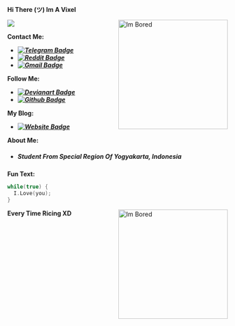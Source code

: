 ****Hi There (ツ) Im A Vixel****

<img src="https://contrib.rocks/image?repo=vcyzteen/vcyzteen" />

<img align="right" alt="Im Bored" height=250 src="https://github.com/vcyzteen/vcyzteen/blob/main/1620364799088.png" />

**Contact Me:**
* ***[![Telegram Badge](https://img.shields.io/badge/Chat%20on-Telegram-white.svg)](https://t.me/iocode)***
* ***[![Reddit Badge](https://img.shields.io/badge/Chat%20on-Reddit-white.svg)](https://www.reddit.com/user/vcyzteen/)***
* ***[![Gmail Badge](https://img.shields.io/badge/Chat%20on-Gmail-white.svg)](vcyzscape@gmail.com)***

**Follow Me:**
* ***[![Devianart Badge](https://img.shields.io/badge/Follow%20Me%20On-Devianart-white.svg)](https://www.deviantart.com/iocode)***
* ***[![Github Badge](https://img.shields.io/badge/Follow%20Me%20On-Github-white.svg)](https://github.com/vcyzteen)***

**My Blog:**
* ***[![Website Badge](https://img.shields.io/badge/Catch%20Me%20On-MyBlog-white.svg)](https://baka-pena.me)***

**About Me:**
* *<h5><b>Student From Special Region Of Yogyakarta, Indonesia</b></h5>*

**Fun Text:**
```c
while(true) {
  I.Love(you);
}
```

**Every Time Ricing XD**
<img align="right" alt="Im Bored" height=250 src="https://github.com/vcyzteen/vcyzteen/blob/main/IMG_20210511_035910.png" />
